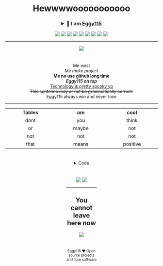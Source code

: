 <h1 align="center">
  Hewwwwooooooooooo
</h1>
<h3 align="center">
<details> 
	<summary>👋 I am <a href="https://github.com/Eggy115">Eggy115</a></summary>	
<p align="center">	
	               
Helloooo       
This is paragraph text       
I don't know what to write here      
Okey               
</p>	
</details>
	
</h3>

<p align="center">
  <img src="https://img.shields.io/badge/Eggy115-red" />     
  <img src="https://img.shields.io/badge/Eggy115-orange" /> 
  <img src="https://img.shields.io/badge/Eggy115-yellow" /> 
  <img src="https://img.shields.io/badge/Eggy115-yellowgreen" /> 
  <img src="https://img.shields.io/badge/Eggy115-green" /> 
  <img src="https://img.shields.io/badge/Eggy115-brightgreen" /> 
  <img src="https://img.shields.io/badge/Eggy115-blue" />   
  <img src="https://img.shields.io/badge/Eggy115-blueviolet" />   
  <img src="https://img.shields.io/badge/Eggy115-lightgrey" />    
  <div align="center">  
    
  <hr>  
    
  <img src="https://user-images.githubusercontent.com/79756011/215318161-5a460e76-2d8c-4441-b20e-2ae1ee036ff5.svg"/>
</p>

#     

Me exist     
*Me make project*      
**Me no use github long time**     
***Eggy115 on top***     
<ins>Technology is pretty spooky yo</ins>        
~~This sentence may or not be grammatically correct.~~     
Eggy115 always win and never lose    

<hr>

<div align="center" style="width:100%"> 
  <table>
    <tr>
      <td align="center" width="100px"><b>Tables<b></td>
      <td align="center" width="100px"><b>are<b></td>
      <td align="center" width="100px"><b>cool<b></td>
    </tr>
    <tr>
      <td valign="center" align="center" width="300px">
        dont
      </td>      
      <td valign="center" align="center" width="300px">
        you
      </td>
      <td valign="center" align="center" width="300px">
        think
    </tr>
    <tr>
      <td valign="center" align="center" width="300px">
        or
      </td>      
      <td valign="center" align="center" width="300px">
        maybe
      </td>
      <td valign="center" align="center" width="300px">
        not
    <tr>
      <td valign="center" align="center" width="300px">
        not
      </td>      
      <td valign="center" align="center" width="300px">
        not
      </td>
      <td valign="center" align="center" width="300px">
        not
    <tr>
      <td valign="center" align="center" width="300px">
        that
      </td>      
      <td valign="center" align="center" width="300px">
        means
      </td>
      <td valign="center" align="center" width="300px">
        positive
    </tr>        
    </tr>        
    </tr>        
  </table>
</div>
        
#     
        
<div align="center" style="width:20%">   
	
<details>    
	<summary>Code</summary>
	<br>
<div align="left" style="width:20%">   
		
```java
public class eggy115 {
  public static void main(String[] args) {
    System.out.println("Eggy115");
  }
}
```    
```py
print("Eggy115")
```
```batch
@echo off
echo Eggy115
```	
```js
console.log('hello world')
```
```shell
#!/bin/sh
echo Eggy115
```
```py
/tellraw @a {"text":"Eggy115"}
```
```powershell
write-host "Eggy115"
```
	
</details>
	
#  
  
<div align="center" style="width:100%">  
<img src="https://github-readme-stats.vercel.app/api/?username=Eggy115&theme=gotham&hide_border=true" />
<img src="https://github-readme-stats.vercel.app/api/top-langs/?username=Eggy115&layout=compact&theme=gotham&hide_border=true" />
<hr>   
</p>

<h2 align="center"> You cannot leave here now </h2>
<p align="center">
  <img src="https://capsule-render.vercel.app/api?type=waving&color=gradient&height=65&section=footer"/>
</p>

#   
     
<sub>Eggy115 ❤️ Open source projects and libre software</sub>
